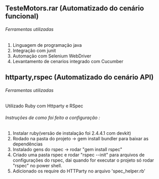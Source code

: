  
 ## TesteMotors.rar (Automatizado do cenário funcional)
 ###### Ferramentas utilizadas
  1) Linguagem de programação java
  2) Integração com junit
  3) Automação com Selenium WebDriver
  4) Levantamento de cenarios integrado com Cucumber


 ## httparty,rspec (Automatizado do cenário API)
 ###### Ferramentas utilizadas
  Utilizado Ruby com Httparty e RSpec
###### Instruções de como foi feito a configuração :
 1) Instalar ruby(versão de instalação foi 2.4.4.1 com devkit)
 2) Rodado na pasta do projeto -> gem install bundler para baixar as dependências
 3) Instalado gens do rspec -> rodar "gem install rspec"
 4) Criado uma pasta rspec e rodar "rspec --init" para arquivos de configurações do rspec, dai quando for executar o projeto só rodar "rspec" no power shell.
 5) Adicionado os require do HTTParty no arquivo 'spec_helper.rb'


